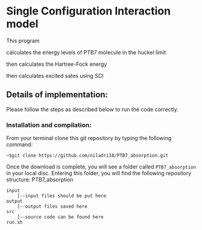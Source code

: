 # Single Configuration Interaction model 


This program

calculates the energy levels of PTB7 molecule in the huckel limit

then calculates the Hartree-Fock energy

then calculates excited sates using SCI

## Details of implementation:

Please follow the steps as described below to run the code correctly.

### Installation and compilation:

From your terminal clone this git repository by typing the following command:

`~$git clone https://github.com/niladri18/PTB7_absorption.git`

Once the download is complete, you will see a folder called `PTB7_absorption`
in your local disc. Entering this folder, you will find the following repository 
structure:
PTB7_absorption

	input
		[--input files should be put here
	output
		[--output files saved here
	src
		[--source code can be found here
	run.sh

 


 


